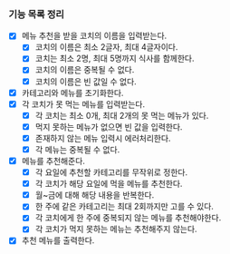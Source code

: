 ### 기능 목록 정리

- [x] 메뉴 추천을 받을 코치의 이름을 입력받는다.
    - [x] 코치의 이름은 최소 2글자, 최대 4글자이다.
    - [x] 코치는 최소 2명, 최대 5명까지 식사를 함께한다.
    - [x] 코치의 이름은 중복될 수 없다.
    - [x] 코치의 이름은 빈 값일 수 없다.
- [x] 카테고리와 메뉴를 초기화한다.
- [x] 각 코치가 못 먹는 메뉴를 입력받는다.
    - [x] 각 코치는 최소 0개, 최대 2개의 못 먹는 메뉴가 있다.
    - [x] 먹지 못하는 메뉴가 없으면 빈 값을 입력한다.
    - [x] 존재하지 않는 메뉴 입력시 에러처리한다.
    - [x] 각 메뉴는 중복될 수 없다.
- [x] 메뉴를 추천해준다.
    - [x] 각 요일에 추천할 카테고리를 무작위로 정한다.
    - [x] 각 코치가 해당 요일에 먹을 메뉴를 추천한다.
    - [x] 월~금에 대해 해당 내용을 반복한다.
    - [x] 한 주에 같은 카테고리는 최대 2회까지만 고를 수 있다.
    - [x] 각 코치에게 한 주에 중복되지 않는 메뉴를 추천해야한다.
    - [x] 각 코치가 먹지 못하는 메뉴는 추천해주지 않는다.
- [x] 추천 메뉴를 출력한다.